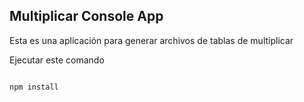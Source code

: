 ## Multiplicar Console App

Esta es una aplicación para generar archivos de tablas de multiplicar

Ejecutar este comando 

```

npm install
```